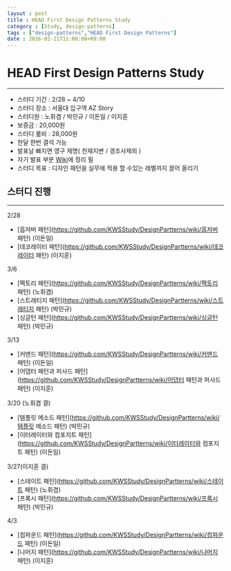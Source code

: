 ```yaml
---
layout : post
title : HEAD First Design Patterns Study
category : [Study, design-patterns]
tags : ["design-patterns","HEAD First Design Patterns"]
date : 2016-02-21T11:00:00+09:00
---
```


# HEAD First Design Patterns Study
-----------------------------------------------------
 - 스터디 기간 : 2/28 ~ 4/10
 - 스터디 장소 : 서울대 입구역 AZ Story
 - 스터디원 : 노휘겸 / 박민규 / 이돈일 / 이지훈
 - 보증금 : 20,000원
 - 스터디 룸비 : 28,000원
 - 한달 한번 결석 가능
 - 발표날 빠지면 영구 제명( 천재지변 / 경조사제외 )
 - 자기 발표 부분 [Wiki](https://github.com/KWSStudy/DesignPartterns/wiki)에 정리 필
 - 스터디 목표 : 디자인 패턴을 실무에 적용 할 수있는 레벨까지 끌어 올리기

## 스터디 진행
----------------------------------------------------
2/28

- [옵저버 패턴](https://github.com/KWSStudy/DesignPartterns/wiki/옵저버 패턴) (이돈일)
- [데코레이터 패턴](https://github.com/KWSStudy/DesignPartterns/wiki/데코레이터 패턴) (이지훈)

3/6

- [팩토리 패턴](https://github.com/KWSStudy/DesignPartterns/wiki/팩토리 패턴) (노휘겸)
- [스트래티지 패턴](https://github.com/KWSStudy/DesignPartterns/wiki/스트래티지 패턴) (박민규)
- [싱글턴 패턴](https://github.com/KWSStudy/DesignPartterns/wiki/싱글턴 패턴) (박민규)

3/13

- [커맨드 패턴](https://github.com/KWSStudy/DesignPartterns/wiki/커맨드 패턴) (이돈일)
- [어댑터 패턴과 퍼사드 패턴](https://github.com/KWSStudy/DesignPartterns/wiki/어댑터 패턴과 퍼사드 패턴) (이지훈)

3/20 (노휘겸 결)

- [템플릿 메소드 패턴](https://github.com/KWSStudy/DesignPartterns/wiki/템플릿 메소드 패턴) (박민규)
- [이터레이터와 컴포지트 패턴](https://github.com/KWSStudy/DesignPartterns/wiki/이터레이터와 컴포지트 패턴) (이돈일)

3/27(이지훈 결)

- [스테이트 패턴](https://github.com/KWSStudy/DesignPartterns/wiki/스테이트 패턴) (노휘겸)
- [프록시 패턴](https://github.com/KWSStudy/DesignPartterns/wiki/프록시 패턴) (박민규)

4/3

- [컴파운드 패턴](https://github.com/KWSStudy/DesignPartterns/wiki/컴파운드 패턴) (이돈일)
- [나머지 패턴](https://github.com/KWSStudy/DesignPartterns/wiki/나머지 패턴) (이지훈)
